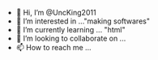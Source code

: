 - 👋 Hi, I’m @UncKing2011
- 👀 I’m interested in ..."making softwares"
- 🌱 I’m currently learning ... "html"
- 💞️ I’m looking to collaborate on ... 
- 📫 How to reach me ...

<!---
UncKing2011/UncKing2011 is a ✨ special ✨ repository because its `README.md` (this file) appears on your GitHub profile.
You can click the Preview link to take a look at your changes.
--->
